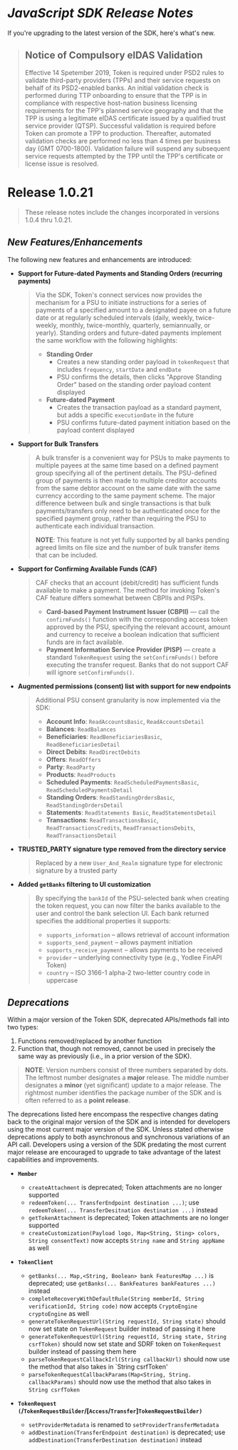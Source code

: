 # *JavaScript SDK Release Notes*

If you're upgrading to the latest version of the SDK, here's what's new.

> ## Notice of Compulsory eIDAS Validation
>
> Effective 14 Spetember 2019, Token is required under PSD2 rules to validate third-party providers (TPPs) and their service requests on behalf of its PSD2-enabled banks. An initial validation check is performed during TTP onboarding to ensure that the TPP is in compliance with respective host-nation business licensing requirements for the TPP's planned service geography and that the TPP is using a legitimate eIDAS certificate issued by a qualified trust service provider (QTSP). Successful validation is required before Token can promote a TPP to production. Thereafter, automated validation checks are performed no less than 4 times per business day (GMT 0700-1800). Validation failure will suspend any subsequent service requests attempted by the TPP until the TPP's certificate or license issue is resolved.

# Release 1.0.21
  > These release notes include the changes incorporated in versions 1.0.4 thru 1.0.21.

## *New Features/Enhancements*
The following new features and enhancements are introduced:

- **Support for Future-dated Payments and Standing Orders (recurring payments)**
  > Via the SDK, Token's connect services now provides the mechanism for a PSU to initiate instructions for a series of payments of a specified amount to a designated payee on a future date or at regularly scheduled intervals (daily, weekly, twice-weekly, monthly, twice-monthly, quarterly, semiannually, or yearly). Standing orders and future-dated payments implement the same workflow with the following highlights:
  > - **Standing Order**
  >   - Creates a new standing order payload in `tokenRequest` that includes `frequency`, `startDate` and `endDate`
  >   - PSU confirms the details, then clicks "Approve Standing Order" based on the standing order payload content displayed
  > - **Future-dated Payment**
  >   - Creates the transaction payload as a standard payment, but adds a specific `executionDate` in the future 
  >   - PSU confirms future-dated payment initiation based on the payload content displayed
   
- **Support for Bulk Transfers**
  > A bulk transfer is a convenient way for PSUs to make payments to multiple payees at the same time based on a defined payment group specifying all of the pertinent details. The PSU-defined group of payments is then made to multiple creditor accounts from the same debtor account on the same date with the same currency according to the same payment scheme.
  > The major difference between bulk and single transactions is that bulk payments/transfers only need to be authenticated once for the specified payment group, rather than requiring the PSU to authenticate each individual transaction.
  >
  >**NOTE**: This feature is not yet fully supported by all banks pending agreed limits on file size and the number of bulk transfer items that can be included.
  
- **Support for Confirming Available Funds (CAF)**
  > CAF checks that an account (debit/credit) has sufficient funds available to make a payment. The method for invoking Token's CAF feature differs somewhat between CBPIIs and PISPs.
  > - **Card-based Payment Instrument Issuer (CBPII)** — call the `confirmFunds()` function with the corresponding access token approved by the PSU, specifying the relevant account, amount and currency to receive a boolean indication that sufficient funds are in fact available.
  > - **Payment Information Service Provider (PISP)** — create a standard `TokenRequest` using the `setConfirmFunds()`  before executing the transfer request. Banks that do not support CAF will ignore `setConfirmFunds()`. 
  
- **Augmented permissions (consent) list with support for new endpoints**
  > Additional PSU consent granularity is now implemented via the SDK:
  > - **Account Info**: `ReadAccountsBasic`, `ReadAccountsDetail`
  > - **Balances**: `ReadBalances`
  > - **Beneficiaries**: `ReadBeneficiariesBasic`, `ReadBeneficiariesDetail`
  > - **Direct Debits**: `ReadDirectDebits`
  > - **Offers**: `ReadOffers`
  > - **Party**: `ReadParty`
  > - **Products**: `ReadProducts`
  > - **Scheduled Payments**: `ReadScheduledPaymentsBasic`, `ReadScheduledPaymentsDetail`
  > - **Standing Orders**: `ReadStandingOrdersBasic`, `ReadStandingOrdersDetail`
  > - **Statements**: `ReadStatements Basic`, `ReadStatementsDetail`
  > - **Transactions**: `ReadTransactionsBasic`, `ReadTransactionsCredits`, `ReadTransactionsDebits`, `ReadTransactionsDetail`
  
- **TRUSTED_PARTY signature type removed from the directory service**
  > Replaced by a new `User_And_Realm` signature type for electronic signature by a trusted party
    
- **Added `getBanks` filtering to UI customization**
  > By specifying the `bankId` of the PSU-selected bank when creating the token request, you can now filter the banks available to the user and control the bank selection UI. Each bank returned specifies the additional properties it supports:
  >  - `supports_information` – allows retrieval of account information
  >  - `supports_send_payment` – allows payment initiation
  >  - `supports_receive_payment` – allows payments to be received
  >  - `provider` – underlying connectivity type (e.g., Yodlee FinAPI Token)
  >  - `country` – ISO 3166-1 alpha-2 two-letter country code in uppercase
  
## *Deprecations*
Within a major version of the Token SDK, deprecated APIs/methods fall into two types:
  1. Functions removed/replaced by another function 
  2. Function that, though not removed, cannot be used in precisely the same way as previously (i.e., in a prior version of the SDK).
> **NOTE**: Version numbers consist of three numbers separated by dots. The leftmost number designates a **major** release. The middle number designates a **minor** (yet significant) update to a major release. The rightmost number identifies the package number of the SDK and is often referred to as a **point release**.

The deprecations listed here encompass the respective changes dating back to the original major version of the SDK and is intended for developers using the most current major version of the SDK. Unless stated otherwise deprecations apply to both asynchronous and synchronous variations of an API call. Developers using a version of the SDK predating the most current major release are encouraged to upgrade to take advantage of the latest capabilities and improvements.

- **`Member`**
  - `createAttachment` is deprecated; Token attachments are no longer supported
  - `redeemToken(... TransferEndpoint destination ...)`; use `redeemToken(... TransferDesitnation destination ...)` instead
  - `getTokenAttachment` is deprecated; Token attachments are no longer supported
  - `createCustomization(Payload logo, Map<String, Sting> colors, String consentText)` now accepts `String name` and `String appName` as well
  
- **`TokenClient`**
  - `getBanks(... Map,<String, Boolean> bank FeaturesMap ...)` is deprecated;
    use `getBanks(... BankFeatures bankFeatures ...)` instead
  - `completeRecoveryWithDefaultRule(String memberId, String verificationId, String code)` now accepts `CryptoEngine cryptoEngine` as well
  - `generateTokenRequestUrl(String requestId, String state)` should now set state on `TokenRequest` builder instead of passing it here
  - `generateTokenRequestUrl(String requestId, String state, String csrfToken)` should now set state and SDRF token on `TokenRequest` builder instead of passing them here
  - `parseTokenRequestCallbackIrl(String callbackUrl)` should now use the method that also takes in `String csrfToken'
  - `parseTokenRequestCallbackParams(Map<String, String. callbackParams)` should now use the method that also takes in `String csrfToken`

- **`TokenRequest (`/`TokenRequestBuilder`/[`Access`/`Transfer`]`TokenRequestBuilder)`**
  - `setProviderMetadata` is renamed to `setProviderTransferMetadata`
  - `addDestination(TransferEndpoint destination)` is deprecated; use `addDestination(TransferDestination destination)` instead
